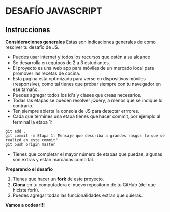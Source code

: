 # DESAFÍO JAVASCRIPT

## Instrucciones

**Consideraciones generales** Estas son indicaciones generales de como resolver tu desafío de JS.

* Puedes usar internet y todos los recursos que estén a su alcance
* Se desarrolla en equipos de 2 a 3 estudiantes.
* El proyecto es una web app para móviles de un mercado local para promover las recetas de cocina.
* Esta página esta optimizada para verse en dispositivos móviles (responsive), como tal tienes que probar siempre con tu navegador en ese tamaño.
* Puedes agregar todos los id's y clases que creas necesarios.
* Todas las etapas se pueden resolver jQuery, a menos que se indique lo contrario.
* Ten siempre abierta la consola de JS para detectar errrores.
* Cada que termines una etapa tienes que hacer commit, por ejemplo al terminal la etapa 1:

```
git add .
git commit -m Etapa 1: Mensaje que describa a grandes rasgos lo que se realizó en este commit"
git push origin master
```
* Tienes que completar el mayor número de etapas que puedas, algunas son extras y estan marcadas como tal. 

**Preparando el desafío** 

1. Tienes que hacer un **fork** de este proyecto.
2. **Clona** en tu computadora el nuevo repositorio de tu GitHub (del que hiciste fork).
3. Puedes agregar todas las funcionalidades extras que quieras.

**Vamos a codear!!!**

